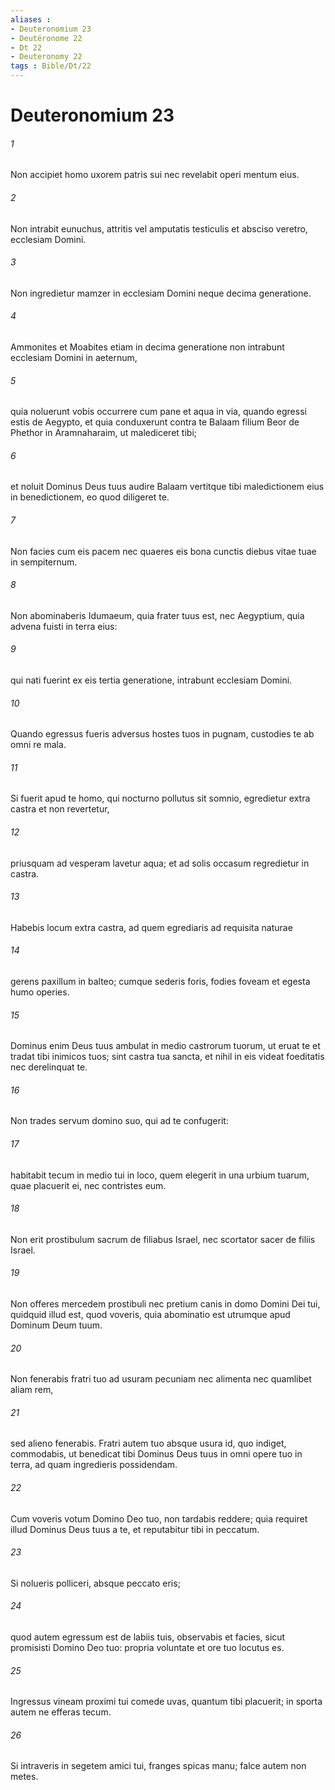 ```yaml
---
aliases : 
- Deuteronomium 23
- Deutéronome 22
- Dt 22
- Deuteronomy 22
tags : Bible/Dt/22
---
```


# Deuteronomium 23

###### 1
Non accipiet homo uxorem patris sui nec revelabit operi mentum eius.
###### 2
Non intrabit eunuchus, attritis vel amputatis testiculis et absciso veretro, ecclesiam Domini. 
###### 3
Non ingredietur mamzer in ecclesiam Domini neque decima generatione. 
###### 4
Ammonites et Moabites etiam in decima generatione non intrabunt ecclesiam Domini in aeternum, 
###### 5
quia noluerunt vobis occurrere cum pane et aqua in via, quando egressi estis de Aegypto, et quia conduxerunt contra te Balaam filium Beor de Phethor in Aramnaharaim, ut malediceret tibi; 
###### 6
et noluit Dominus Deus tuus audire Balaam vertitque tibi maledictionem eius in benedictionem, eo quod diligeret te. 
###### 7
Non facies cum eis pacem nec quaeres eis bona cunctis diebus vitae tuae in sempiternum.
###### 8
Non abominaberis Idumaeum, quia frater tuus est, nec Aegyptium, quia advena fuisti in terra eius: 
###### 9
qui nati fuerint ex eis tertia generatione, intrabunt ecclesiam Domini.
###### 10
Quando egressus fueris adversus hostes tuos in pugnam, custodies te ab omni re mala. 
###### 11
Si fuerit apud te homo, qui nocturno pollutus sit somnio, egredietur extra castra et non revertetur, 
###### 12
priusquam ad vesperam lavetur aqua; et ad solis occasum regredietur in castra. 
###### 13
Habebis locum extra castra, ad quem egrediaris ad requisita naturae 
###### 14
gerens paxillum in balteo; cumque sederis foris, fodies foveam et egesta humo operies. 
###### 15
Dominus enim Deus tuus ambulat in medio castrorum tuorum, ut eruat te et tradat tibi inimicos tuos; sint castra tua sancta, et nihil in eis videat foeditatis nec derelinquat te.
###### 16
Non trades servum domino suo, qui ad te confugerit: 
###### 17
habitabit tecum in medio tui in loco, quem elegerit in una urbium tuarum, quae placuerit ei, nec contristes eum.
###### 18
Non erit prostibulum sacrum de filiabus Israel, nec scortator sacer de filiis Israel. 
###### 19
Non offeres mercedem prostibuli nec pretium canis in domo Domini Dei tui, quidquid illud est, quod voveris, quia abominatio est utrumque apud Dominum Deum tuum.
###### 20
Non fenerabis fratri tuo ad usuram pecuniam nec alimenta nec quamlibet aliam rem, 
###### 21
sed alieno fenerabis. Fratri autem tuo absque usura id, quo indiget, commodabis, ut benedicat tibi Dominus Deus tuus in omni opere tuo in terra, ad quam ingredieris possidendam.
###### 22
Cum voveris votum Domino Deo tuo, non tardabis reddere; quia requiret illud Dominus Deus tuus a te, et reputabitur tibi in peccatum. 
###### 23
Si nolueris polliceri, absque peccato eris; 
###### 24
quod autem egressum est de labiis tuis, observabis et facies, sicut promisisti Domino Deo tuo: propria voluntate et ore tuo locutus es.
###### 25
Ingressus vineam proximi tui comede uvas, quantum tibi placuerit; in sporta autem ne efferas tecum. 
###### 26
Si intraveris in segetem amici tui, franges spicas manu; falce autem non metes.
